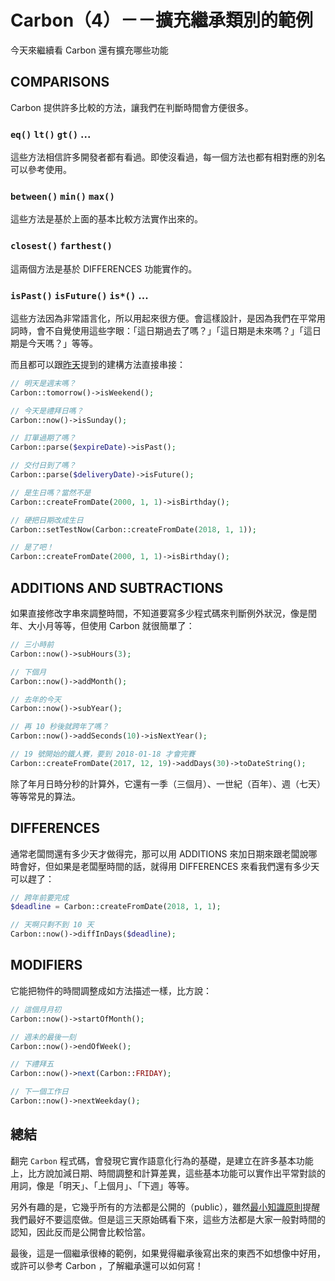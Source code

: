 # Carbon（4）－－擴充繼承類別的範例

今天來繼續看 Carbon 還有擴充哪些功能

## COMPARISONS

Carbon 提供許多比較的方法，讓我們在判斷時間會方便很多。

### `eq()` `lt()` `gt()` ...

這些方法相信許多開發者都有看過。即使沒看過，每一個方法也都有相對應的別名可以參考使用。

### `between()` `min()` `max()`

這些方法是基於上面的基本比較方法實作出來的。

### `closest()` `farthest()`

這兩個方法是基於 DIFFERENCES 功能實作的。

### `isPast()` `isFuture()` `is*()` ...

這些方法因為非常語言化，所以用起來很方便。會這樣設計，是因為我們在平常用詞時，會不自覺使用這些字眼：「這日期過去了嗎？」「這日期是未來嗎？」「這日期是今天嗎？」等等。

而且都可以跟[昨天][Day 4]提到的建構方法直接串接：

```php
// 明天是週末嗎？
Carbon::tomorrow()->isWeekend();

// 今天是禮拜日嗎？
Carbon::now()->isSunday();

// 訂單過期了嗎？
Carbon::parse($expireDate)->isPast();

// 交付日到了嗎？
Carbon::parse($deliveryDate)->isFuture();

// 是生日嗎？當然不是
Carbon::createFromDate(2000, 1, 1)->isBirthday();

// 硬把日期改成生日
Carbon::setTestNow(Carbon::createFromDate(2018, 1, 1));

// 是了吧！
Carbon::createFromDate(2000, 1, 1)->isBirthday();
```

## ADDITIONS AND SUBTRACTIONS

如果直接修改字串來調整時間，不知道要寫多少程式碼來判斷例外狀況，像是閏年、大小月等等，但使用 Carbon 就很簡單了：

```php
// 三小時前
Carbon::now()->subHours(3);

// 下個月
Carbon::now()->addMonth();

// 去年的今天
Carbon::now()->subYear();

// 再 10 秒後就跨年了嗎？
Carbon::now()->addSeconds(10)->isNextYear();

// 19 號開始的鐵人賽，要到 2018-01-18 才會完賽
Carbon::createFromDate(2017, 12, 19)->addDays(30)->toDateString();
```

除了年月日時分秒的計算外，它還有一季（三個月）、一世紀（百年）、週（七天）等等常見的算法。

## DIFFERENCES

通常老闆問還有多少天才做得完，那可以用 ADDITIONS 來加日期來跟老闆說哪時會好，但如果是老闆壓時間的話，就得用 DIFFERENCES 來看我們還有多少天可以趕了：

```php
// 跨年前要完成
$deadline = Carbon::createFromDate(2018, 1, 1);

// 天啊只剩不到 10 天
Carbon::now()->diffInDays($deadline);
```

## MODIFIERS

它能把物件的時間調整成如方法描述一樣，比方說：

```php
// 這個月月初
Carbon::now()->startOfMonth();

// 週未的最後一刻
Carbon::now()->endOfWeek();

// 下禮拜五
Carbon::now()->next(Carbon::FRIDAY);

// 下一個工作日
Carbon::now()->nextWeekday();
```

## 總結

翻完 `Carbon` 程式碼，會發現它實作語意化行為的基礎，是建立在許多基本功能上，比方說加減日期、時間調整和計算差異，這些基本功能可以實作出平常對談的用詞，像是「明天」、「上個月」、「下週」等等。

另外有趣的是，它幾乎所有的方法都是公開的（public），雖然[最小知識原則][]提醒我們最好不要這麼做。但是這三天原始碼看下來，這些方法都是大家一般對時間的認知，因此反而是公開會比較恰當。

最後，這是一個繼承很棒的範例，如果覺得繼承後寫出來的東西不如想像中好用，或許可以參考 Carbon ，了解繼承還可以如何寫！

[最小知識原則]: https://github.com/MilesChou/book-refactoring-30-days/blob/master/docs/day12.md

[Day 4]: day04.md
